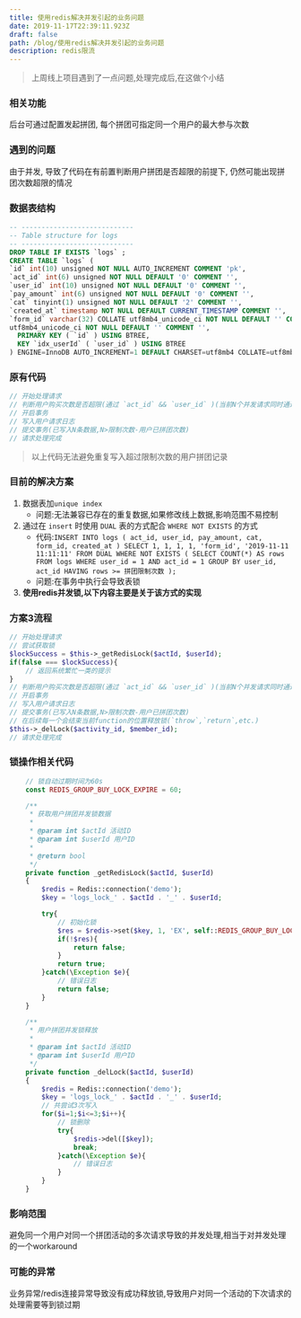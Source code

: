 ```yaml
---
title: 使用redis解决并发引起的业务问题
date: 2019-11-17T22:39:11.923Z
draft: false
path: /blog/使用redis解决并发引起的业务问题
description: redis限流
---
```


> 上周线上项目遇到了一点问题,处理完成后,在这做个小结

### 相关功能
后台可通过配置发起拼团, 每个拼团可指定同一个用户的最大参与次数

### 遇到的问题
由于并发, 导致了代码在有前置判断用户拼团是否超限的前提下, 仍然可能出现拼团次数超限的情况

### 数据表结构

``` sql
-- ----------------------------
-- Table structure for logs
-- ----------------------------
DROP TABLE IF EXISTS `logs` ;
CREATE TABLE `logs` (
`id` int(10) unsigned NOT NULL AUTO_INCREMENT COMMENT 'pk',
`act_id` int(6) unsigned NOT NULL DEFAULT '0' COMMENT '',
`user_id` int(10) unsigned NOT NULL DEFAULT '0' COMMENT '',
`pay_amount` int(6) unsigned NOT NULL DEFAULT '0' COMMENT '',
`cat` tinyint(1) unsigned NOT NULL DEFAULT '2' COMMENT '',
`created_at` timestamp NOT NULL DEFAULT CURRENT_TIMESTAMP COMMENT '',
`form_id` varchar(32) COLLATE utf8mb4_unicode_ci NOT NULL DEFAULT '' COMMENT '',
utf8mb4_unicode_ci NOT NULL DEFAULT '' COMMENT '',
  PRIMARY KEY ( `id` ) USING BTREE,
  KEY `idx_userId` ( `user_id` ) USING BTREE
) ENGINE=InnoDB AUTO_INCREMENT=1 DEFAULT CHARSET=utf8mb4 COLLATE=utf8mb4_unicode_ci COMMENT='用户拼团记录';
```

### 原有代码

``` php
// 开始处理请求
// 判断用户购买次数是否超限(通过 `act_id` && `user_id` )(当前N个并发请求同时通过验证,N>限制次数-用户已拼团次数)
// 开启事务
// 写入用户请求日志
// 提交事务(已写入N条数据,N>限制次数-用户已拼团次数)
// 请求处理完成
```

> 以上代码无法避免重复写入超过限制次数的用户拼团记录

### 目前的解决方案

1. 数据表加`unique index`
    - 问题:无法兼容已存在的重复数据,如果修改线上数据,影响范围不易控制
2. 通过在 `insert` 时使用 `DUAL` 表的方式配合 `WHERE NOT EXISTS` 的方式
    - 代码:`INSERT INTO logs ( act_id, user_id, pay_amount, cat, form_id, created_at ) SELECT 1, 1, 1, 1, 'form_id', '2019-11-11 11:11:11' FROM DUAL WHERE NOT EXISTS ( SELECT COUNT(*) AS rows FROM logs WHERE user_id = 1 AND act_id = 1 GROUP BY user_id, act_id HAVING rows >= 拼团限制次数 );`
    - 问题:在事务中执行会导致表锁
3. **使用redis并发锁,以下内容主要是关于该方式的实现**

### 方案3流程

```php
// 开始处理请求
// 尝试获取锁
$lockSuccess = $this->_getRedisLock($actId, $userId);
if(false === $lockSuccess){
    // 返回系统繁忙一类的提示
}
// 判断用户购买次数是否超限(通过 `act_id` && `user_id` )(当前N个并发请求同时通过验证,N>限制次数-用户已拼团次数)
// 开启事务
// 写入用户请求日志
// 提交事务(已写入N条数据,N>限制次数-用户已拼团次数)
// 在后续每一个会结束当前function的位置释放锁(`throw`,`return`,etc.)
$this->_delLock($activity_id, $member_id);
// 请求处理完成
```

### 锁操作相关代码

``` php
    // 锁自动过期时间为60s
    const REDIS_GROUP_BUY_LOCK_EXPIRE = 60;

    /**
     * 获取用户拼团并发锁数据
     *
     * @param int $actId 活动ID
     * @param int $userId 用户ID
     *
     * @return bool
     */
    private function _getRedisLock($actId, $userId)
    {
        $redis = Redis::connection('demo');
        $key = 'logs_lock_' . $actId . '_' . $userId;

        try{
            // 初始化锁
            $res = $redis->set($key, 1, 'EX', self::REDIS_GROUP_BUY_LOCK_EXPIRE, 'NX');
            if(!$res){
                return false;
            }
            return true;
        }catch(\Exception $e){
            // 错误日志
            return false;
        }
    }

    /**
     * 用户拼团并发锁释放
     *
     * @param int $actId 活动ID
     * @param int $userId 用户ID
     */
    private function _delLock($actId, $userId)
    {
        $redis = Redis::connection('demo');
        $key = 'logs_lock_' . $actId . '_' . $userId;
        // 共尝试3次写入
        for($i=1;$i<=3;$i++){
            // 锁删除
            try{
                $redis->del([$key]);
                break;
            }catch(\Exception $e){
                // 错误日志
            }
        }
    }
```

### 影响范围
避免同一个用户对同一个拼团活动的多次请求导致的并发处理,相当于对并发处理的一个workaround

### 可能的异常
业务异常/redis连接异常导致没有成功释放锁,导致用户对同一个活动的下次请求的处理需要等到锁过期

